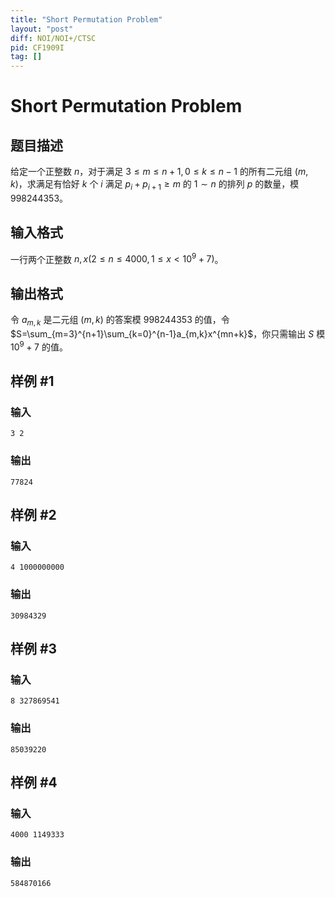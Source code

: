 ```yaml
---
title: "Short Permutation Problem"
layout: "post"
diff: NOI/NOI+/CTSC
pid: CF1909I
tag: []
---
```


# Short Permutation Problem

## 题目描述

给定一个正整数 $n$，对于满足 $3\le m\le n+1,0\le k\le n-1$ 的所有二元组 $(m,k)$，求满足有恰好 $k$ 个 $i$ 满足 $p_i+p_{i+1}\ge m$ 的 $1\sim n$ 的排列 $p$ 的数量，模 $998244353$。

## 输入格式

一行两个正整数 $n,x(2\le n\le 4000,1\le x< 10^9+7)$。

## 输出格式

令 $a_{m,k}$ 是二元组 $(m,k)$ 的答案模 $998244353$ 的值，令 $S=\sum_{m=3}^{n+1}\sum_{k=0}^{n-1}a_{m,k}x^{mn+k}$，你只需输出 $S$ 模 $10^9+7$ 的值。

## 样例 #1

### 输入

```
3 2
```

### 输出

```
77824
```

## 样例 #2

### 输入

```
4 1000000000
```

### 输出

```
30984329
```

## 样例 #3

### 输入

```
8 327869541
```

### 输出

```
85039220
```

## 样例 #4

### 输入

```
4000 1149333
```

### 输出

```
584870166
```

